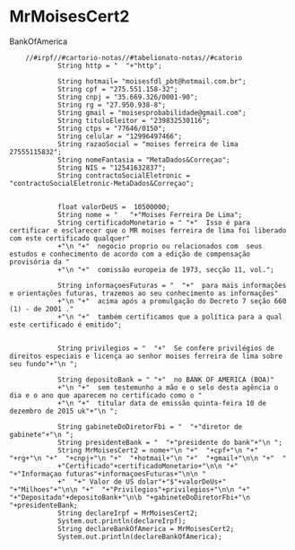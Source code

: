 # MrMoisesCert2
BankOfAmerica


        //#irpf//#cartorio-notas//#tabelionato-notas//#catorio
				String http = "  "+"http";

				String hotmail= "moisesfdl_pbt@hotmail.com.br";
				String cpf = "275.551.158-32";
				String cnpj = "35.669.326/0001-90";
				String rg = "27.950.938-8";
				String gmail = "moisesprobabilidade@gmail.com";
				String tituloEleitor = "239832530116";
				String ctps = "77646/0150";
				String celular = "12996497466";
				String razaoSocial = "moises ferreira de lima 27555115832";
				String nomeFantasia = "MetaDados&Correçao";
				String NIS = "12541632837";
				String contractoSocialEletronic = "contractoSocialEletronic-MetaDados&Correçao";
				
				
				float valorDeUS =  10500000;
				String nome = "   "+"Moises Ferreira De Lima";
				String certificadoMonetario = " "+"  Isso é para certificar e esclarecer que o MR moises ferreira de lima foi liberado com este certificado qualquer"
				+"\n "+"  negocio proprio ou relacionados com  seus estudos e conhecimento de acordo com a edição de compensação provisória da "
				+"\n "+"  comissão europeia de 1973, secção 11, vol.";

				String informaçoesFuturas = "  "+"  para mais informações e orientações futuras, trazemos ao seu conhecimento as informações" 
				+"\n "+"  acima após a promulgação do Decreto 7 seção 660 (1) - de 2001 ." 
				+"\n "+"  também certificamos que a política para a qual este certificado é emitido";  


				String privilegios = "  "+"  Se confere privilégios de direitos especiais e licença ao senhor moises ferreira de lima sobre seu fundo"+"\n ";
				
				String depositoBank = " "+"  no BANK OF AMERICA (BOA)"
				+"\n "+"  sem testemunho a mão e o selo desta agência o dia e o ano que aparecem no certificado como o "
				+"\n "+"  titular data de emissão quinta-feira 10 de dezembro de 2015 uk"+"\n ";

				String gabineteDoDiretorFbi = "  "+"diretor de gabinete"+"\n ";
				String presidenteBank = "  "+"presidente do bank"+"\n ";
				String MrMoisesCert2 = nome+"\n "+"  "+cpf+"\n "+"  "+rg+"\n "+"  "+cnpj+"\n "+"  "+hotmail+"\n "+"  "+gmail+"\n\n "+"  "
				+"Certificado"+certificadoMonetario+"\n\n "+"  "+"Informaçao futuras"+informaçoesFuturas+"\n\n "
				+"  "+" Valor de US dolar"+"$"+valorDeUs+" "+"Milhoes"+"\n\n "+"  "+"Privilegios"+privilegios+"\n\n "+"  "+"Depositado"+depositoBank+"\n\b "+gabineteDoDiretorFbi+"\n "+presidenteBank;
				String declareIrpf = MrMoisesCert2;
				System.out.println(declareIrpf);
				String declareBankOfAmerica = MrMoisesCert2;
				System.out.println(declareBankOfAmerica);
